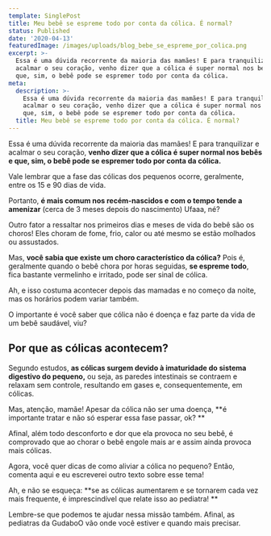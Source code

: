 ```yaml
---
template: SinglePost
title: Meu bebê se espreme todo por conta da cólica. É normal?
status: Published
date: '2020-04-13'
featuredImage: /images/uploads/blog_bebe_se_espreme_por_colica.png
excerpt: >-
  Essa é uma dúvida recorrente da maioria das mamães! E para tranquilizar e
  acalmar o seu coração, venho dizer que a cólica é super normal nos bebês e
  que, sim, o bebê pode se espremer todo por conta da cólica. 
meta:
  description: >-
    Essa é uma dúvida recorrente da maioria das mamães! E para tranquilizar e
    acalmar o seu coração, venho dizer que a cólica é super normal nos bebês e
    que, sim, o bebê pode se espremer todo por conta da cólica. 
  title: Meu bebê se espreme todo por conta da cólica. É normal?
---
```

Essa é uma dúvida recorrente da maioria das mamães! E para tranquilizar e acalmar o seu coração, **venho dizer que a cólica é super normal nos bebês e que, sim, o bebê pode se espremer todo por conta da cólica.** 



Vale lembrar que a fase das cólicas dos pequenos ocorre, geralmente, entre os 15 e 90 dias de vida.  



Portanto, **é mais comum nos recém-nascidos e com o tempo tende a amenizar** (cerca de 3 meses depois do nascimento) Ufaaa, né? 



Outro fator a ressaltar nos primeiros dias e meses de vida do bebê são os choros! Eles choram de fome, frio, calor ou até mesmo se estão molhados ou assustados. 



Mas, **você sabia que existe um choro característico da cólica?** Pois é, geralmente quando o bebê chora por horas seguidas, **se espreme todo**, fica bastante vermelinho e irritado, pode ser sinal de cólica. 



Ah, e isso costuma acontecer depois das mamadas e no começo da noite, mas os horários podem variar também. 



O importante é você saber que cólica não é doença e faz parte da vida de um bebê saudável, viu? 



## Por que as cólicas acontecem?



Segundo estudos, **as cólicas surgem devido à imaturidade do sistema digestivo do pequeno,** ou seja, as paredes intestinais se contraem e relaxam sem controle, resultando em gases e, consequentemente, em cólicas.



Mas, atenção, mamãe! Apesar da cólica não ser uma doença, **é importante tratar e não só esperar essa fase passar, ok?**



Afinal, além todo desconforto e dor que ela provoca no seu bebê, é comprovado que ao chorar o bebê engole mais ar e assim ainda provoca mais cólicas.



Agora, você quer dicas de como aliviar a cólica no pequeno? Então, comenta aqui e eu escreverei outro texto sobre esse tema!



Ah, e não se esqueça: **se as cólicas aumentarem e se tornarem cada vez mais frequente, é imprescindível que relate isso ao pediatra!**



Lembre-se que podemos te ajudar nessa missão também. Afinal, as pediatras da GudaboO vão onde você estiver e quando mais precisar.
